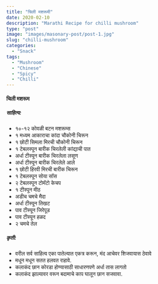```yaml
---
title: "चिली मशरूमी"
date: 2020-02-10
description: "Marathi Recipe for chilli mushroom"
type: "post"
image: "images/masonary-post/post-1.jpg"
slug: "chilli-mushroom"
categories: 
  - "Snack"
tags:
  - "Mushroom"
  - "Chinese"
  - "Spicy"
  - "Chilli"
---
```


#### चिली मशरूम


##### साहित्य:
- १०-१२ कोवळी बटन मशरूम्स 
- १ मध्यम आकाराचा कांदा चौकोनी चिरून 
- १ छोटी सिमला मिरची चौकोनी चिरून 
- १ टेबलस्पून बारीक चिरलेली कांद्याची पात 
- अर्धा टीस्पून बारीक चिरलेला लसूण 
- अर्धा टीस्पून बारीक चिरलेले आले 
- १ छोटी हिरवी मिरची बारीक चिरून 
- १ टेबलस्पून सोया सॉस 
- २ टेबलस्पून टोमॅटो केचप 
- १ टीस्पून मीठ 
- अडीच चमचे मैदा 
- अर्धा टीस्पून तिखट 
- पाव टीस्पून जिरेपूड 
- पाव टीस्पून हळद 
- २ चमचे तेल 

##### कृती: 


- वरील सर्व साहित्य एका पातेल्यात एकत्र करून, मंद आचेवर शिजवायास ठेवावे 
- मधून मधून सतत हलवत राहावे.
- कलाकंद छान कोरडा होण्यासाठी साधारणपणे अर्धा तास लागतो 
- कलाकंद झाल्यावर वरून बदामाचे काप घालून छान सजवावा. 
